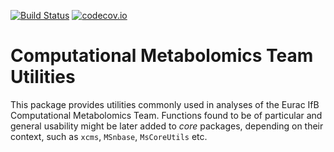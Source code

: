 [![Build Status](https://travis-ci.org/EuracBiomedicalResearch/CompMetaboTools.svg?branch=master)](https://travis-ci.org/EuracBiomedicalResearch/CompMetaboTools)
[![codecov.io](https://codecov.io/github/EuracBiomedicalResearch/CompMetaboTools/coverage.svg?branch=master)](https://codecov.io/github/EuracBiomedicalResearch/CompMetaboTools?branch=master)


# Computational Metabolomics Team Utilities

This package provides utilities commonly used in analyses of the Eurac IfB
Computational Metabolomics Team. Functions found to be of particular and general
usability might be later added to *core* packages, depending on their context,
such as `xcms`, `MSnbase`, `MsCoreUtils` etc.


